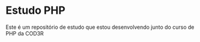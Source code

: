 # Estudo PHP

Este é um repositório de estudo que estou desenvolvendo junto do curso de PHP da COD3R
